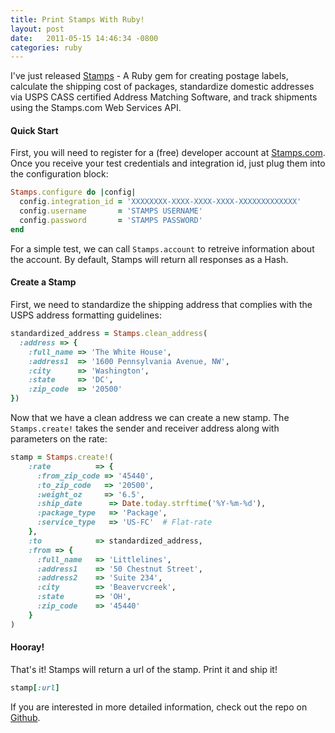 ```yaml
---
title: Print Stamps With Ruby!
layout: post
date:   2011-05-15 14:46:34 -0800
categories: ruby
---
```


I've just released [Stamps](https://github.com/mattsears/stamps) - A Ruby gem for creating postage labels,
calculate the shipping cost of packages, standardize domestic<!--more-->
addresses via USPS CASS certified Address Matching Software, and track
shipments using the Stamps.com Web Services API.

#### Quick Start
First, you will need to register for a (free) developer account at
[Stamps.com](http://developer.stamps.com/developer). Once you receive
your test credentials and integration id, just plug them into the
configuration block:

``` ruby
Stamps.configure do |config|
  config.integration_id = 'XXXXXXXX-XXXX-XXXX-XXXX-XXXXXXXXXXXXX'
  config.username       = 'STAMPS USERNAME'
  config.password       = 'STAMPS PASSWORD'
end
```

For a simple test, we can call `Stamps.account` to retreive
information about the account.  By default, Stamps will return all
responses as a Hash.

#### Create a Stamp

First, we need to standardize the shipping address that complies with the USPS address
formatting guidelines:

``` ruby
standardized_address = Stamps.clean_address(
  :address => {
    :full_name => 'The White House',
    :address1  => '1600 Pennsylvania Avenue, NW',
    :city      => 'Washington',
    :state     => 'DC',
    :zip_code  => '20500'
})
```

Now that we have a clean address we can create a new stamp.  The
`Stamps.create!` takes the sender and receiver address along with parameters
on the rate:

``` ruby
stamp = Stamps.create!(
    :rate          => {
      :from_zip_code => '45440',
      :to_zip_code   => '20500',
      :weight_oz     => '6.5',
      :ship_date      => Date.today.strftime('%Y-%m-%d'),
      :package_type   => 'Package',
      :service_type   => 'US-FC'  # Flat-rate
    },
    :to            => standardized_address,
    :from => {
      :full_name   => 'Littlelines',
      :address1    => '50 Chestnut Street',
      :address2    => 'Suite 234',
      :city        => 'Beavervcreek',
      :state       => 'OH',
      :zip_code    => '45440'
    }
)
```

#### Hooray!

That's it! Stamps will return a url of the stamp.  Print it and ship it!

``` ruby
stamp[:url]
```

If you are interested in more detailed information, check out the repo
on [Github](https://github.com/mattsears/stamps).
